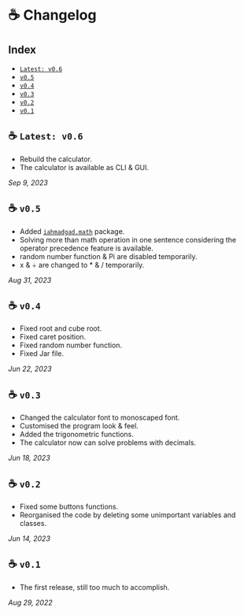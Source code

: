 # **☕ Changelog**
## Index
- [`Latest: v0.6`](https://github.com/iAhmadGad/JCalculator/blob/main/docs/Changelog.md#-latest-v06)
- [`v0.5`](https://github.com/iAhmadGad/JCalculator/blob/main/docs/Changelog.md#-v05)
- [`v0.4`](https://github.com/iAhmadGad/JCalculator/blob/main/docs/Changelog.md#-v04)
- [`v0.3`](https://github.com/iAhmadGad/JCalculator/blob/main/docs/Changelog.md#-v03)
- [`v0.2`](https://github.com/iAhmadGad/JCalculator/blob/main/docs/Changelog.md#-v02)
- [`v0.1`](https://github.com/iAhmadGad/JCalculator/blob/main/docs/Changelog.md#-v01)
## ☕ `Latest: v0.6`
- Rebuild the calculator.
- The calculator is available as CLI & GUI.

_Sep 9, 2023_
## ☕ `v0.5`
- Added [`iahmadgad.math`](https://github.com/iAhmadGad/Java-Math-Parser) package.
- Solving more than math operation in one sentence considering the operator precedence feature is available.
- random number function & Pi are disabled temporarily.
- x & ÷ are changed to * & / temporarily.

_Aug 31, 2023_
## ☕ `v0.4`
- Fixed root and cube root.
- Fixed caret position.
- Fixed random number function.
- Fixed Jar file.

_Jun 22, 2023_
## ☕ `v0.3`
- Changed the calculator font to monoscaped font.
- Customised the program look & feel.
- Added the trigonometric functions.
- The calculator now can solve problems with decimals.

_Jun 18, 2023_
## ☕ `v0.2`
- Fixed some buttons functions.
- Reorganised the code by deleting some unimportant variables and classes.

 _Jun 14, 2023_
## ☕ `v0.1`
- The first release, still too much to accomplish.

_Aug 29, 2022_
